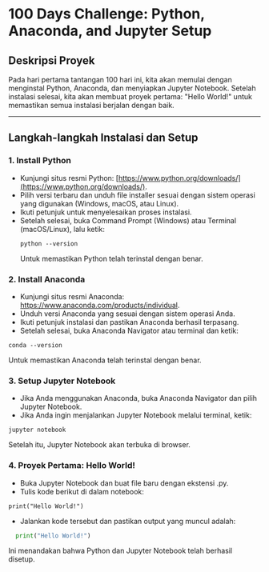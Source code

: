 # 100 Days Challenge: Python, Anaconda, and Jupyter Setup

## Deskripsi Proyek
Pada hari pertama tantangan 100 hari ini, kita akan memulai dengan menginstal Python, Anaconda, dan menyiapkan Jupyter Notebook. Setelah instalasi selesai, kita akan membuat proyek pertama: "Hello World!" untuk memastikan semua instalasi berjalan dengan baik.

---

## Langkah-langkah Instalasi dan Setup

### 1. Install Python
- Kunjungi situs resmi Python: [https://www.python.org/downloads/](https://www.python.org/downloads/).
- Pilih versi terbaru dan unduh file installer sesuai dengan sistem operasi yang digunakan (Windows, macOS, atau Linux).
- Ikuti petunjuk untuk menyelesaikan proses instalasi.
- Setelah selesai, buka Command Prompt (Windows) atau Terminal (macOS/Linux), lalu ketik:
  ```
  python --version
  ```
  Untuk memastikan Python telah terinstal dengan benar.

### 2. Install Anaconda
- Kunjungi situs resmi Anaconda: https://www.anaconda.com/products/individual.
- Unduh versi Anaconda yang sesuai dengan sistem operasi Anda.
- Ikuti petunjuk instalasi dan pastikan Anaconda berhasil terpasang.
- Setelah selesai, buka Anaconda Navigator atau terminal dan ketik:
```
conda --version
```
  Untuk memastikan Anaconda telah terinstal dengan benar.

### 3. Setup Jupyter Notebook
- Jika Anda menggunakan Anaconda, buka Anaconda Navigator dan pilih Jupyter Notebook.
- Jika Anda ingin menjalankan Jupyter Notebook melalui terminal, ketik:
```
jupyter notebook
```
  Setelah itu, Jupyter Notebook akan terbuka di browser.

### 4. Proyek Pertama: Hello World!
- Buka Jupyter Notebook dan buat file baru dengan ekstensi .py.
- Tulis kode berikut di dalam notebook:
```
print("Hello World!")
```
- Jalankan kode tersebut dan pastikan output yang muncul adalah:
```python
  print("Hello World!")
```
Ini menandakan bahwa Python dan Jupyter Notebook telah berhasil disetup.
